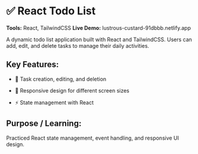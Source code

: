 # ✅ React Todo List

**Tools:** React, TailwindCSS
**Live Demo:** lustrous-custard-91dbbb.netlify.app

A dynamic todo list application built with React and TailwindCSS. Users can add, edit, and delete tasks to manage their daily activities.

## Key Features:

- 📝 Task creation, editing, and deletion

- 📱 Responsive design for different screen sizes

- ⚡ State management with React

## Purpose / Learning:
Practiced React state management, event handling, and responsive UI design.
